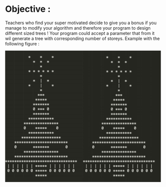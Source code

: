 # Objective :
Teachers who find your super motivated decide to give you a bonus if you manage to modify your algorithm and therefore your program to design different sized trees !
Your program could accept a parameter that from it wil generate a tree with corresponding number of storeys. 
Example with the following figure :

![Picture Bonus 1](https://github.com/ThomasSEGALEN/ChristmasTree/blob/main/Bonus%202/Bonus2.PNG)
